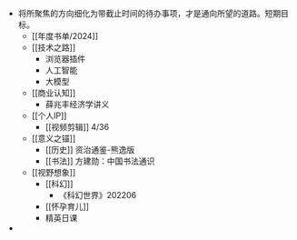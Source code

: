 - 将所聚焦的方向细化为带截止时间的待办事项，才是通向所望的道路。短期目标。
	- [[年度书单/2024]]
	- [[技术之路]]
		- 浏览器插件
		- 人工智能
		- 大模型
	- [[商业认知]]
		- 薛兆丰经济学讲义
	- [[个人IP]]
		- [[视频剪辑]] 4/36
	- [[意义之锚]]
		- [[历史]] 资治通鉴-熊逸版
		- [[书法]] 方建勋：中国书法通识
	- [[视野想象]]
		- [[科幻]]
			- 《科幻世界》202206
		- [[怀孕育儿]]
		- 精英日课
-